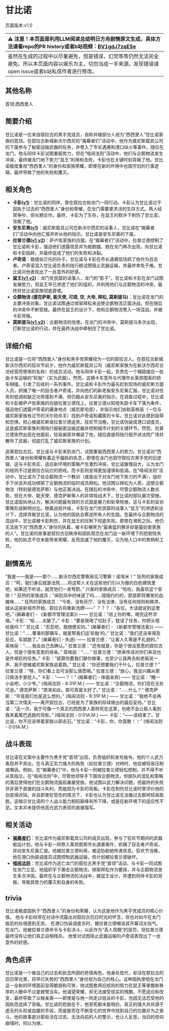 # 甘比诺
页面版本:v1.0
 

| :warning: 注意！本页面是利用LLM阅读总结明日方舟剧情原文生成，具体方法请看repo的PR history或者b站视频：[BV1gdJ7zqESe](https://www.bilibili.com/video/BV1gdJ7zqESe/)         |
|:----------------------------|
| 虽然在生成的过程中以尽量避免，但是错误，幻觉等等仍然无法完全避免。所以本页面内容以娱乐为主，切勿当成一手来源。发现错误请open issue或者b站私信作者进行修改。|



## 其他名称
首领;西西里人
## 简要介绍
甘比诺是一位来自叙拉古的黑手党成员，自称并被部分人视为“西西里人”甘比诺家族的首领。在叙拉古新城新沃尔西尼的“揭幕者们”活动中，他作为威尼斯载具公司的下属参与了秘密运输武器的任务，并卷入了市长遇袭和港口纵火等事件。随后在龙门，他与同伴卡彭试图重振势力，但在“喧闹法则”活动中，他们与企鹅物流发生冲突，最终被龙门地下势力“鼠王”利用和击败，卡彭也在关键时刻背叛了他。甘比诺极度重视“西西里人”的身份和家族荣耀，即使在新的环境中也固守旧的行事逻辑，最终导致了他的失败和覆灭。
## 相关角色
-   **卡彭([v1](extended_char_ka_peng.md))**：甘比诺的同伴，曾在叙拉古和龙门一同行动。卡彭认为甘比诺过于固执于过去的“西西里人”身份和荣耀，在龙门需要更灵活的生存方式。两人经常争吵，但长期合作。最终，卡彭为了生存，在鼠王的默许下刺伤了甘比诺，背叛了他。
-   **安东尼奥([v1](extended_char_an_dong_ni_ao.md))**：威尼斯载具公司在新沃尔西尼的话事人，甘比诺在“揭幕者们”活动中向他汇报并听从他的指示。甘比诺是安东尼奥的下属。
-   **拉普兰德([v1](char_140_whitew.md),[v2](../char_v3/char_140_whitew.md))**：萨卢佐家族的白狼。在“揭幕者们”活动中，拉普兰德控制了甘比诺和卡彭，强迫他们透露信息并为她跑腿。她在龙门再次出现，向甘比诺和卡彭挑衅，并最终促成了他们的失败和决裂。
-   **卢奇诺**：裁缝翁贝托的孙子。甘比诺与卡彭在市长遇袭现场抓了他作为目击者。卢奇诺混入甘比诺负责的陆行舰试图阻止武器运输，并最终幸免于难。甘比诺对他表现出了一丝意外的好感。
-   **鼠王([v1](extended_char_shu_wang.md),[v2](../char_v3/extended_char_shu_wang.md))**：龙门贫民窟的话事人，龙门的“影子”。甘比诺和卡彭在龙门试图发展势力，但鼠王早已渗透了他们的组织，并利用他们与企鹅物流的冲突，最终将甘比诺家族彻底吞噬。
-   **企鹅物流 (德克萨斯, 能天使, 可颂, 空, 大帝, 拜松, 莫斯提马)**：甘比诺在龙门的主要冲突对象。甘比诺试图通过绑架拜松来迫使企鹅物流正面决战，但在随后的冲突中不断受挫。最终在鼠王的设计下，他和企鹅物流卷入一场混战，并被卡彭背叛。
-   **莫斯提马([v1](char_213_mostma.md),[v2](../char_v3/char_213_mostma.md))**：企鹅物流的信使。在龙门的冲突中，莫斯提马多次出现，打断甘比诺的行动，并在最终决战中牵制住了甘比诺。
## 详细介绍
甘比诺是一位将“西西里人”身份和黑手党荣耀视为一切的叙拉古人。在叙拉古新城新沃尔西尼的狂欢节前夕，他作为威尼斯载具公司（威尼斯家族为在新沃尔西尼合法经营而使用的名称）的成员活动。他与同伴卡彭一起，负责在一个辅路接应一批由卡车运输的“轮胎”（实为武器）。然而，这辆卡车意外与代理市长莱昂图索的轿车相撞，引发了后续的一系列事件。甘比诺和卡彭作为最先赶到现场的威尼斯方面人员，抓捕了唯一的目击者卢奇诺，并向他们的新老板安东尼奥汇报。甘比诺对任务的低调和缺乏功劳感到不满，但仍服从安东尼奥的指示。在调查过程中，甘比诺和卡彭被萨卢佐家族的白狼拉普兰德找上，拉普兰德以知晓失踪卡车下落为条件，强迫他们透露卢奇诺的藏身地点（威尼斯宅邸），并指示他们协助英格丽（一位与威尼斯家族有过节的沃尔珀杀手）找到卢奇诺和藏匿的卡车。甘比诺对此感到屈辱和恐惧，担心被威尼斯或拉普兰德追责。狂欢节当晚，甘比诺伪装成港口调度员，这是威尼斯家族利用陆行舰秘密运输武器并控制城市计划的关键环节。然而，拉普兰德突然出现在他面前，轻易揭穿并嘲讽了他，随后直接将陆行舰开进法院广场并散布了武器，彻底打乱了威尼斯家族的计划。

逃离叙拉古后，甘比诺与卡彭来到龙门，试图重振西西里人的势力。甘比诺对“西西里人”身份和荣耀有着近乎偏执的执念，即使在龙门也固守叙拉古黑手党的旧逻辑，这与卡彭务实、适应新环境的策略产生激烈冲突。甘比诺傲慢自大，认为龙门的规则不过是叙拉古玩烂的把戏，而卡彭则变得更加谨慎和低调。在“喧闹法则”活动中，甘比诺为了给企鹅物流一个教训（或是出于对龙门地下势力的不满），组织手下伏击并成功绑架了企鹅物流的临时成员拜松。他试图以拜松为人质，迫使企鹅物流（特别是德克萨斯）与他正面决战。在随后的冲突中，尽管企鹅物流人数劣势，但在大帝、能天使、德克萨斯等人的非常规战术下，甘比诺的部队屡次受挫。甘比诺固执地认为，解决问题最有效的方式就是暴力和斩草除根，这与卡彭的妥协策略形成鲜明对比。随着战局升级，卡彭在龙门贫民窟的话事人“鼠王”的渗透和设计下，选择背叛甘比诺，认为他的固执会葬送所有人的生路。在最终与企鹅物流的混战中，甘比诺被卡彭刺伤，并在鼠王的压制下彻底失败。即使在濒死之际，他仍无法放下对“西西里人”身份的执着，被卡彭嘲笑为“最勇猛的獠牙却是最妨害家族的人”。甘比诺的故事是叙拉古旧秩序和固执观念在龙门这一新环境下的悲剧性失败，他的执念不仅未能带来荣耀，反而加速了他的覆灭，沦为他人口中的笑柄和工具。
## 剧情高光
“我是——我是——那个......新沃尔西尼警察局见习警察！诺埃米！”
狂热的家族成员：“呵，我们身后就是法院......将这帮人关在这栋他们引以为傲的白色建筑里吧，如果还不听话，就赏他们一发弩箭。”
兴奋的家族成员：“哈哈，我喜欢这个安排！”
狂热的家族成员：“闻到风中的味道了吗......隐隐约约的，那是即将爆发的血腥味......”
狂热的家族成员：“今夜，没有灰厅、没有法律、没有任何规则和秩序，就从这座新城市开始，叙拉古将重新洗牌——”
？？？：“各位，大话就说到这里吧。” (揭幕者们 - 《新都市管理法案》)
——
甘比诺：“闭上你的嘴，喝完这杯浓缩。”
卡彭：“呕......太酸了。”
卡彭：“要是我喝了拉肚子，耽误了任务，你把头借给我吗？”
甘比诺：“忍忍吧，我随便买的。” (揭幕者们 - 《新都市管理法案》)
——
甘比诺：“......肇事的那辆车，就是帮我们运‘轮胎’的。”
甘比诺：“我们还没来得及反应，车就跑了。” (揭幕者们 - 失途)
——
拉普兰德：“让客人久等是不礼貌的。”
英格丽：“......我会自己去确认。”
拉普兰德：“还有就是，你是个很没意思的叙拉古人，但是个很有意思的母亲。”
英格丽：“......”
拉普兰德：“原来传话对你们来说也是件艰巨的任务。”
卡彭：“就算你要我们替你做事，也至少让我再去和老板说一声，我不想被威尼斯家族追着跑。”
甘比诺：“你还想要我们干什么，拉普兰德？”
拉普兰德：“呀，你们看上去可没那么情愿嘛。”
拉普兰德：“放心，我没兴趣从那只佩洛手里抢人。”
卡彭：“——？！” (揭幕者们 - 体面来宾)
——
甘比诺：“睡一小会吧，小少爷。” (喧闹法则 - 8:31P.M.)
——
甘比诺：“企鹅物流，你们现在无处可逃。”
德克萨斯：“原来如此。那可真是太好了。”
甘比诺：“......什么？”
德克萨斯：“毕竟我们也是这么想的。” (喧闹法则 - 8:31P.M.)
——
甘比诺：“我绝不会再当第二次懦夫——离开叙拉古，已经是为了家族的存续做出的最后妥协。”
甘比诺：“这一次，我宁可像一个真正的西西里人那样死在这里，也绝不会让敌人看到我夹着尾巴逃跑的背影。” (喧闹法则 - 0:01A.M.)
——
卡彭：“——该结束了，甘比诺，你不应该带着家族以卵击石。”
甘比诺：“卡彭，你，你竟敢！！” (喧闹法则 - 0:01A.M.)
## 战斗表现
甘比诺在文案中主要作为黑手党“首领”出现，负责组织和发号施令。他的个人武力表现并不突出，在与真正实力强大的角色（如拉普兰德）对峙时，他会被轻易压制或嘲讽。例如，在“揭幕者们”中，他与卡彭一同被拉普兰德轻松控制，并不得不听从其指示。在“喧闹法则”中，尽管他领导手下围攻企鹅物流，但部队的混乱和策略的落后使得他们在企鹅物流面前屡屡受挫。他试图以武力解决问题，但最终的失败并非源于直接的战斗失利，而是因为卡彭的背叛。卡彭在刺伤甘比诺时曾评价他的剑变得迟钝，并且即使在受伤的情况下，卡彭也认为甘比诺无法像过去那样轻易取胜。这暗示甘比诺的个人战斗能力相较巅峰有所下降，或是在新环境下的适应性不足。文本并未提供他高光武力表现的直接描写。
## 相关活动
-   **[揭幕者们](../stories/act38side.md)**：甘比诺作为威尼斯载具公司的成员出现，参与了狂欢节期间的武器偷运计划。他与卡彭一同卷入莱昂图索市长遇袭事件，抓捕了目击者卢奇诺，并向安东尼奥汇报。他被拉普兰德利用，被迫协助她传递信息。狂欢节当晚，他在港口伪装调度员试图控制武器运输，但计划被拉普兰德破坏。
-   **[喧闹法则](../stories/act5d0.md)**：甘比诺作为逃亡龙门的叙拉古黑手党“首领”活动，与卡彭一同试图在龙门立足。他组织手下袭击企鹅物流，绑架拜松作为要挟，并与企鹅物流发生多次冲突。最终在与企鹅物流的决战中，被鼠王设计，并遭到同伴卡彭的背叛，导致其势力的覆灭和自身的失败。
## trivia
甘比诺极度固执于“西西里人”的身份和荣耀，认为这是他作为黑手党成员的核心价值。
他与卡彭经常在对话中流露出对叙拉古旧日时光的怀念，但也对如今在龙门尴尬的处境感到无奈。
在港口伪装调度员时，被拉普兰德嘲讽其开幕词太俗气。
在龙门，他被拉普兰德命令与卡彭决斗，以此作为“丢人现眼”的惩罚，但拉普兰德最终没有让他们真正自相残杀。
他曾对试图阻止武器运输的卢奇诺表现出了一丝意外的好感。
## 角色点评
甘比诺是一个被自己的过去和执念所困的悲情角色。他身处现代，却活在叙拉古的旧日荣光里，将早已失势的“西西里人”身份视为自己的核心。这种固执使他在龙门这一全新的环境面前显得脆弱和可笑，他试图套用旧规则的努力在鼠王等掌握新秩序的人眼中不过是螳臂当车。他渴望荣耀，却无法接受现实的残酷，不愿适应和改变，最终导致了众叛亲离——即使是与他一同走过低谷的卡彭，也因无法忍受他的固执而选择了背叛。甘比诺的悲剧在于，他至死都未能明白，真正的强大并非源于虚无的头衔或血腥的手段，而是能否在不断变化的世界中找到自己的位置并为之奋斗。他的故事是对那些活在过去、无法向前的人的警示，也让人反思，当旧的信仰崩塌时，何以为继。